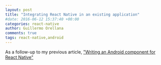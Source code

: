```yaml
---
layout: post
title: "Integrating React Native in an existing application"
#date: 2016-06-12 15:37:40 +00:00
categories: react-native
author: Guillermo Orellana
comments: true
tags: react-native,android
---
```


As a follow-up to my previous article, ["Writing an Android component for React Native"]()
